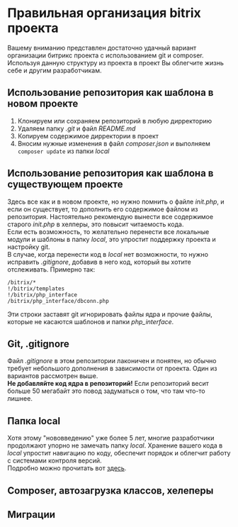 # Правильная организация bitrix проекта
Вашему вниманию представлен достаточно удачный вариант организации битрикс проекта с использованием git и composer.
Используя данную структуру из проекта в проект Вы облегчите жизнь себе и другим разработчикам.

## Использование репозитория как шаблона в новом проекте
1. Клонируем или сохраняем репозиторий в любую дирректорию
2. Удаляем папку *.git* и файл *README.md*
3. Копируем содержимое дирректории в проект
4. Вносим нужные изменения в файл *composer.json* и выполняем `composer update` из папки *local*

## Использование репозитория как шаблона в существующем проекте
Здесь все как и в новом проекте, но нужно помнить о файле *init.php*, и если он существует, то дополнить его содержимое файлом из репозитория. Настоятельно рекомендую вынести все содержимое старого *init.php* в хелперы, это повысит читаемость кода.   
Если есть возможность, то желательно перенести все локальные модули и шаблоны в папку *local*, это упростит поддержку проекта и настройку git.  
В случае, когда перенести код в *local* нет возможности, то нужно исправить *.gitignore*, добавив в него код, который вы хотите отслеживать. Примерно так:  
    
    /bitrix/*  
    !/bitrix/templates
    !/bitrix/php_interface
    /bitrix/php_interface/dbconn.php

Эти строки заставят git игнорировать файлы ядра и прочие файлы, которые не касаются шаблонов и папки *php_interface*.  

## Git, .gitignore
Файл *.gitignore* в этом репозитории лаконичен и понятен, но обычно требует небольшого дополнения в зависимости от проекта. Один из вариантов рассмотрен выше.  
**Не добавляйте код ядра в репозиторий!** Если репозиторий весит больше 50 мегабайт это повод задуматься о том, что там что-то лишнее.  

## Папка local
Хотя этому "нововведению" уже более 5 лет, многие разработчики продолжают упорно не замечать папку *local*. Хранение вашего кода в *local* упростит навигацию по коду, обеспечит порядок и облегчит работу с системами контроля версий.  
Подробно можно прочитать вот [здесь](https://dev.1c-bitrix.ru/community/blogs/vad/local-folder.php).

## Composer, автозагрузка классов, хелеперы

## Миграции